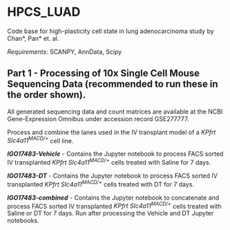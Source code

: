# HPCS_LUAD
Code base for high-plasticity cell state in lung adenocarcinoma study by Chan*, Pan* et. al. 

_Requirements_: SCANPY, AnnData, Scipy

## Part 1 - Processing of 10x Single Cell Mouse Sequencing Data (recommended to run these in the order shown).

All generated sequencing data and count matrices are available at the NCBI Gene-Expression Omnibus under accession record GSE277777.

Process and combine the lanes used in the IV transplant model of a _KPfrt Slc4a11<sup>MACD/+</sup>_ cell line.

**_IGO17483-Vehicle_** - Contains the Jupyter notebook to process FACS sorted IV transplanted _KPfrt Slc4a11<sup>MACD/+</sup>_ cells treated with Saline for 7 days.

**_IGO17483-DT_** - Contains the Jupyter notebook to process FACS sorted IV transplanted _KPfrt Slc4a11<sup>MACD/+</sup>_ cells treated with DT for 7 days.

**_IGO17483-combined_** - Contains the Jupyter notebook to concatenate and process FACS sorted IV transplanted _KPfrt Slc4a11<sup>MACD/+</sup>_ cells treated with Saline or DT for 7 days.  Run after processing the Vehicle and DT Jupyter notebooks.